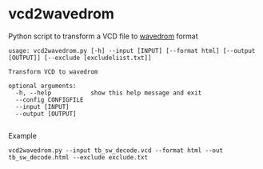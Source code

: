 # vcd2wavedrom

Python script to transform a VCD file to [wavedrom](https://wavedrom.com/) format

```
usage: vcd2wavedrom.py [-h] --input [INPUT] [--format html] [--output [OUTPUT]] [--exclude [excludeliist.txt]] 

Transform VCD to wavedrom

optional arguments:
  -h, --help           show this help message and exit
  --config CONFIGFILE
  --input [INPUT]
  --output [OUTPUT]
  
```
Example
```
vcd2wavedrom.py --input tb_sw_decode.vcd --format html --out tb_sw_decode.html --exclude exclude.txt
```
